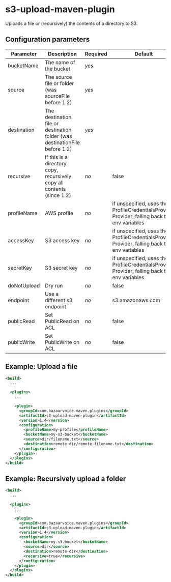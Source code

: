s3-upload-maven-plugin
======================
Uploads a file or (recursively) the contents of a directory to S3.

Configuration parameters
------------------------

| Parameter   | Description                                                                 | Required | Default                                                                                     |
|-------------|-----------------------------------------------------------------------------|----------|---------------------------------------------------------------------------------------------|
| bucketName  | The name of the bucket                                                      |*yes*|                                                                                             |
| source      | The source file or folder (was sourceFile before 1.2)                       |*yes*|                                                                                             |
| destination | The destination file or destination folder (was destinationFile before 1.2) | *yes*|                                                                                             |
| recursive   | If this is a directory copy, recursively copy all contents (since 1.2)      | *no* | false                                                                                       |
| profileName | AWS profile                                                                 | *no* | if unspecified, uses the ProfileCredentialsProvider Provider, falling back to env variables |
| accessKey   | S3 access key                                                               | *no* | if unspecified, uses the ProfileCredentialsProvider Provider, falling back to env variables |
| secretKey   | S3 secret key                                                               | *no* | if unspecified, uses the ProfileCredentialsProvider Provider, falling back to env variables |
| doNotUpload | Dry run                                                                     | *no* | false                                                                                       |
| endpoint    | Use a different s3 endpoint                                                 | *no* | s3.amazonaws.com                                                                            |
| publicRead  | Set PublicRead on ACL                                                       | *no* | false                                                                                       |
| publicWrite | Set PublicWrite on ACL                                                      | *no* | false                                                                                       |
Example: Upload a file
----------------------
```xml
<build>
  ...

  <plugins>
    ...

    <plugin>
      <groupId>com.bazaarvoice.maven.plugins</groupId>
      <artifactId>s3-upload-maven-plugin</artifactId>
      <version>1.4</version>
      <configuration>
        <profileName>my-profile</profileName>
        <bucketName>my-s3-bucket</bucketName>
        <source>dir/filename.txt</source>
        <destination>remote-dir/remote-filename.txt</destination>
      </configuration>
    </plugin>
  </plugins>
</build>
```

Example: Recursively upload a folder
------------------------------------
```xml
<build>
  ...

  <plugins>
    ...

    <plugin>
      <groupId>com.bazaarvoice.maven.plugins</groupId>
      <artifactId>s3-upload-maven-plugin</artifactId>
      <version>1.4</version>
      <configuration>
        <bucketName>my-s3-bucket</bucketName>
        <source>dir</source>
        <destination>remote-dir</destination>
        <recursive>true</recursive>
      </configuration>
    </plugin>
  </plugins>
</build>
```

